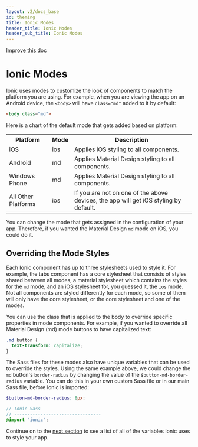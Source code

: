 ```yaml
---
layout: v2/docs_base
id: theming
title: Ionic Modes
header_title: Ionic Modes
header_sub_title: Ionic Modes
---
```

<div class="improve-docs">
  <a href='https://github.com/driftyco/ionic-site/edit/master/docs/v2/theming/ionic-modes/index.md'>
    Improve this doc
  </a>
</div>

<h1 class="title">Ionic Modes</h1>

Ionic uses modes to customize the look of components to match the platform you are using. For example, when you are viewing the app on an Android device, the `<body>` will have `class="md"` added to it by default:

```html
<body class="md">
```

Here is a chart of the default mode that gets added based on platform:

<table class="table">
  <tr>
    <th>Platform</th>
    <th>Mode</th>
    <th>Description</th>
  </tr>
  <tr>
    <td>iOS</td>
    <td>ios</td>
    <td>Applies iOS styling to all components.</td>
  </tr>
  <tr>
    <td>Android</td>
    <td>md</td>
    <td>Applies Material Design styling to all components.</td>
  </tr>  
  <tr>
    <td>Windows Phone</td>
    <td>md</td>
    <td>Applies Material Design styling to all components.</td>
  </tr>  
  <tr>
    <td>All Other Platforms</td>
    <td>ios</td>
    <td>If you are not on one of the above devices, the app will get iOS styling by default.</td>
  </tr>
</table>

You can change the mode that gets assigned in the configuration of your app. Therefore, if you wanted the Material Design `md` mode on iOS, you could do it.

<h2>Overriding the Mode Styles</h2>

Each Ionic component has up to three stylesheets used to style it. For example, the tabs component has a core stylesheet that consists of styles shared between all modes, a material stylesheet which contains the styles for the `md` mode, and an iOS stylesheet for, you guessed it, the `ios` mode. Not all components are styled differently for each mode, so some of them will only have the core stylesheet, or the core stylesheet and one of the modes.  

You can use the class that is applied to the body to override specific properties in mode components. For example, if you wanted to override all Material Design (md) mode buttons to have capitalized text:

```scss
.md button {
  text-transform: capitalize;
}
```

The Sass files for these modes also have unique variables that can be used to override the styles. Using the same example above, we could change the `md` button's `border-radius` by changing the value of the `$button-md-border-radius` variable. You can do this in your own custom Sass file or in our main Sass file, before Ionic is imported:

```scss
$button-md-border-radius: 8px;

// Ionic Sass
// ---------------------------------
@import "ionic";
```

Continue on to the [next section](../overriding-ionic-variables/) to see a list of all of the variables Ionic uses to style your app.
